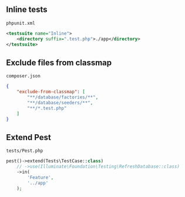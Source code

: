 ## Inline tests

`phpunit.xml`

```xml
<testsuite name="Inline">
    <directory suffix=".test.php">./app</directory>
</testsuite>
```

## Exclude files from classmap

`composer.json`

```json
{
    "exclude-from-classmap": [
        "**/database/factories/**",
        "**/database/seeders/**",
        "**/*.test.php"
    ]
}
```

## Extend Pest

`tests/Pest.php`

```php
pest()->extend(Tests\TestCase::class)
	// ->use(Illuminate\Foundation\Testing\RefreshDatabase::class)
	->in(
		'Feature',
		'../app'
	);
```
